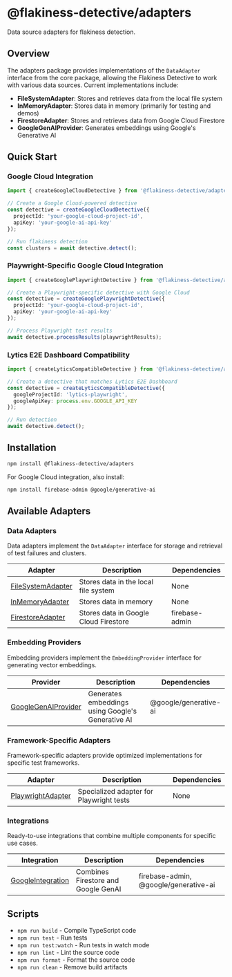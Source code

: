 # @flakiness-detective/adapters

Data source adapters for flakiness detection.

## Overview

The adapters package provides implementations of the `DataAdapter` interface from the core package, allowing the Flakiness Detective to work with various data sources. Current implementations include:

- **FileSystemAdapter**: Stores and retrieves data from the local file system
- **InMemoryAdapter**: Stores data in memory (primarily for testing and demos)
- **FirestoreAdapter**: Stores and retrieves data from Google Cloud Firestore
- **GoogleGenAIProvider**: Generates embeddings using Google's Generative AI

## Quick Start

### Google Cloud Integration

```typescript
import { createGoogleCloudDetective } from '@flakiness-detective/adapters';

// Create a Google Cloud-powered detective
const detective = createGoogleCloudDetective({
  projectId: 'your-google-cloud-project-id',
  apiKey: 'your-google-ai-api-key'
});

// Run flakiness detection
const clusters = await detective.detect();
```

### Playwright-Specific Google Cloud Integration

```typescript
import { createGooglePlaywrightDetective } from '@flakiness-detective/adapters';

// Create a Playwright-specific detective with Google Cloud
const detective = createGooglePlaywrightDetective({
  projectId: 'your-google-cloud-project-id',
  apiKey: 'your-google-ai-api-key'
});

// Process Playwright test results
await detective.processResults(playwrightResults);
```

### Lytics E2E Dashboard Compatibility

```typescript
import { createLyticsCompatibleDetective } from '@flakiness-detective/adapters';

// Create a detective that matches Lytics E2E Dashboard
const detective = createLyticsCompatibleDetective({
  googleProjectId: 'lytics-playwright',
  googleApiKey: process.env.GOOGLE_API_KEY
});

// Run detection
await detective.detect();
```

## Installation

```bash
npm install @flakiness-detective/adapters
```

For Google Cloud integration, also install:

```bash
npm install firebase-admin @google/generative-ai
```

## Available Adapters

### Data Adapters

Data adapters implement the `DataAdapter` interface for storage and retrieval of test failures and clusters.

| Adapter | Description | Dependencies |
|---------|-------------|--------------|
| [FileSystemAdapter](./src/file-system) | Stores data in the local file system | None |
| [InMemoryAdapter](./src/generic-db) | Stores data in memory | None |
| [FirestoreAdapter](./src/firestore) | Stores data in Google Cloud Firestore | firebase-admin |

### Embedding Providers

Embedding providers implement the `EmbeddingProvider` interface for generating vector embeddings.

| Provider | Description | Dependencies |
|---------|-------------|--------------|
| [GoogleGenAIProvider](./src/embedding) | Generates embeddings using Google's Generative AI | @google/generative-ai |

### Framework-Specific Adapters

Framework-specific adapters provide optimized implementations for specific test frameworks.

| Adapter | Description | Dependencies |
|---------|-------------|--------------|
| [PlaywrightAdapter](./src/playwright) | Specialized adapter for Playwright tests | None |

### Integrations

Ready-to-use integrations that combine multiple components for specific use cases.

| Integration | Description | Dependencies |
|-------------|-------------|--------------|
| [GoogleIntegration](./src/integrations) | Combines Firestore and Google GenAI | firebase-admin, @google/generative-ai |

## Scripts

- `npm run build` - Compile TypeScript code
- `npm run test` - Run tests
- `npm run test:watch` - Run tests in watch mode
- `npm run lint` - Lint the source code
- `npm run format` - Format the source code
- `npm run clean` - Remove build artifacts